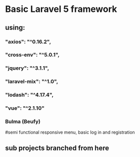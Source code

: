 # Basic Laravel 5 framework
## using:
### "axios": "^0.16.2",
### "cross-env": "^5.0.1",
### "jquery": "^3.1.1",
### "laravel-mix": "^1.0",
### "lodash": "^4.17.4",
### "vue": "^2.1.10"
### Bulma (Beufy)

#semi functional responsive menu, basic log in and registration
## sub projects branched from here
